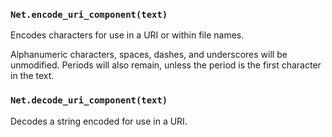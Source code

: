### `Net.encode_uri_component(text)`

Encodes characters for use in a URI or within file names.

Alphanumeric characters, spaces, dashes, and underscores will be unmodified. Periods will also remain, unless the period is the first character in the text.

### `Net.decode_uri_component(text)`

Decodes a string encoded for use in a URI.
